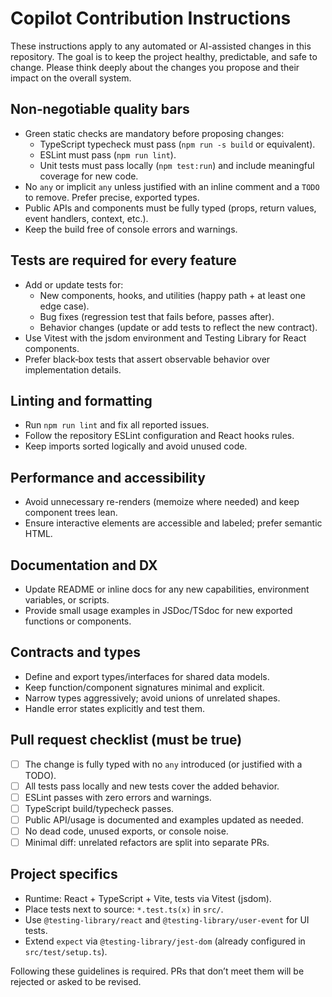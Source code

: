 # Copilot Contribution Instructions

These instructions apply to any automated or AI-assisted changes in this repository. The goal is to keep the project healthy, predictable, and safe to change. Please think deeply about the changes you propose and their impact on the overall system.

## Non‑negotiable quality bars

- Green static checks are mandatory before proposing changes:
  - TypeScript typecheck must pass (`npm run -s build` or equivalent).
  - ESLint must pass (`npm run lint`).
  - Unit tests must pass locally (`npm test:run`) and include meaningful coverage for new code.
- No `any` or implicit `any` unless justified with an inline comment and a `TODO` to remove. Prefer precise, exported types.
- Public APIs and components must be fully typed (props, return values, event handlers, context, etc.).
- Keep the build free of console errors and warnings.

## Tests are required for every feature

- Add or update tests for:
  - New components, hooks, and utilities (happy path + at least one edge case).
  - Bug fixes (regression test that fails before, passes after).
  - Behavior changes (update or add tests to reflect the new contract).
- Use Vitest with the jsdom environment and Testing Library for React components.
- Prefer black‑box tests that assert observable behavior over implementation details.

## Linting and formatting

- Run `npm run lint` and fix all reported issues.
- Follow the repository ESLint configuration and React hooks rules.
- Keep imports sorted logically and avoid unused code.

## Performance and accessibility

- Avoid unnecessary re-renders (memoize where needed) and keep component trees lean.
- Ensure interactive elements are accessible and labeled; prefer semantic HTML.

## Documentation and DX

- Update README or inline docs for any new capabilities, environment variables, or scripts.
- Provide small usage examples in JSDoc/TSdoc for new exported functions or components.

## Contracts and types

- Define and export types/interfaces for shared data models.
- Keep function/component signatures minimal and explicit.
- Narrow types aggressively; avoid unions of unrelated shapes.
- Handle error states explicitly and test them.

## Pull request checklist (must be true)

- [ ] The change is fully typed with no `any` introduced (or justified with a TODO).
- [ ] All tests pass locally and new tests cover the added behavior.
- [ ] ESLint passes with zero errors and warnings.
- [ ] TypeScript build/typecheck passes.
- [ ] Public API/usage is documented and examples updated as needed.
- [ ] No dead code, unused exports, or console noise.
- [ ] Minimal diff: unrelated refactors are split into separate PRs.

## Project specifics

- Runtime: React + TypeScript + Vite, tests via Vitest (jsdom).
- Place tests next to source: `*.test.ts(x)` in `src/`.
- Use `@testing-library/react` and `@testing-library/user-event` for UI tests.
- Extend `expect` via `@testing-library/jest-dom` (already configured in `src/test/setup.ts`).

Following these guidelines is required. PRs that don’t meet them will be rejected or asked to be revised.
